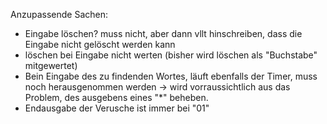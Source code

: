 
Anzupassende Sachen:

- Eingabe löschen? muss nicht, aber dann vllt hinschreiben, dass die Eingabe nicht gelöscht werden kann
- löschen bei Eingabe nicht werten (bisher wird löschen als "Buchstabe" mitgewertet)
- Bein Eingabe des zu findenden Wortes, läuft ebenfalls der Timer, muss noch herausgenommen werden -> wird vorraussichtlich aus das Problem, des ausgebens eines "*" beheben.
- Endausgabe der Verusche ist immer bei "01"